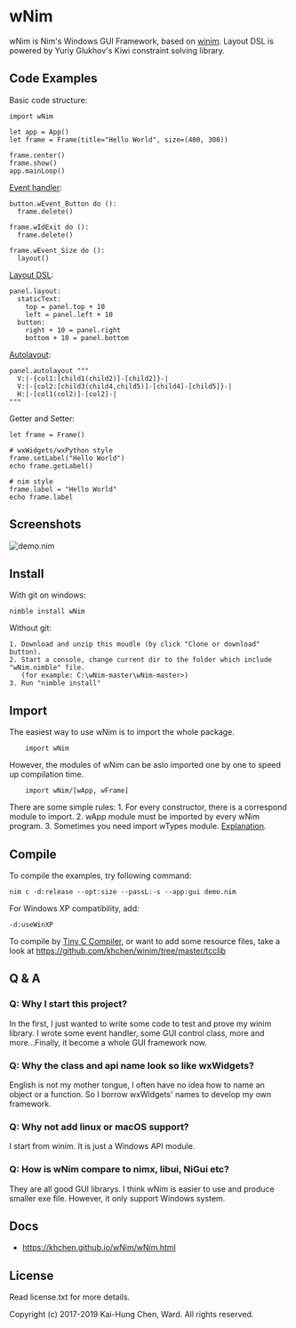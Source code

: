 # wNim

wNim is Nim's Windows GUI Framework, based on [winim](https://github.com/khchen/winim).
Layout DSL is powered by Yuriy Glukhov's Kiwi constraint solving library.

## Code Examples
Basic code structure:
```nimrod
import wNim

let app = App()
let frame = Frame(title="Hello World", size=(400, 300))

frame.center()
frame.show()
app.mainLoop()
```

[Event handler](https://khchen.github.io/wNim/wEvent.html):
```nimrod
button.wEvent_Button do ():
  frame.delete()

frame.wIdExit do ():
  frame.delete()

frame.wEvent_Size do ():
  layout()
```

[Layout DSL](https://khchen.github.io/wNim/wResizable.html):
```nimrod
panel.layout:
  staticText:
    top = panel.top + 10
    left = panel.left + 10
  button:
    right + 10 = panel.right
    bottom + 10 = panel.bottom
```

[Autolayout](https://khchen.github.io/wNim/autolayout.html):
```nimrod
panel.autolayout """
  V:|-{col1:[child1(child2)]-[child2]}-|
  V:|-{col2:[child3(child4,child5)]-[child4]-[child5]}-|
  H:|-[col1(col2)]-[col2]-|
"""
```

Getter and Setter:
```nimrod
let frame = Frame()

# wxWidgets/wxPython style
frame.setLabel("Hello World")
echo frame.getLabel()

# nim style
frame.label = "Hello World"
echo frame.label
```

## Screenshots
![demo.nim](https://github.com/khchen/wNim/blob/master/docs/images/screenshot.png)

## Install
With git on windows:

    nimble install wNim

Without git:

    1. Download and unzip this moudle (by click "Clone or download" button).
    2. Start a console, change current dir to the folder which include "wNim.nimble" file.
       (for example: C:\wNim-master\wNim-master>)
    3. Run "nimble install"

## Import
The easiest way to use wNim is to import the whole package.

```nimrod
    import wNim
```

However, the modules of wNim can be aslo imported one by one  to speed up compilation time.

```nimrod
    import wNim/[wApp, wFrame]
```

There are some simple rules:
    1. For every constructor, there is a correspond module to import.
    2. wApp module must be imported by every wNim program.
    3. Sometimes you need import wTypes module. [Explanation](https://khchen.github.io/wNim/wTypes.html).


## Compile
To compile the examples, try following command:

    nim c -d:release --opt:size --passL:-s --app:gui demo.nim

For Windows XP compatibility, add:

    -d:useWinXP

To compile by [Tiny C Compiler](https://bellard.org/tcc/), or want to add some resource files, take a look at https://github.com/khchen/winim/tree/master/tcclib

## Q & A
### Q: Why I start this project?
In the first, I just wanted to write some code to test and prove my winim library.
I wrote some event handler, some GUI control class, more and more...Finally, it
become a whole GUI framework now.

### Q: Why the class and api name look so like wxWidgets?
English is not my mother tongue, I often have no idea how to name an object or
a function. So I borrow wxWidgets' names to develop my own framework.

### Q: Why not add linux or macOS support?
I start from winim. It is just a Windows API module.

### Q: How is wNim compare to nimx, libui, NiGui etc?
They are all good GUI librarys. I think wNim is easier to use and produce smaller exe file.
However, it only support Windows system.

## Docs
* https://khchen.github.io/wNim/wNim.html

## License
Read license.txt for more details.

Copyright (c) 2017-2019 Kai-Hung Chen, Ward. All rights reserved.
